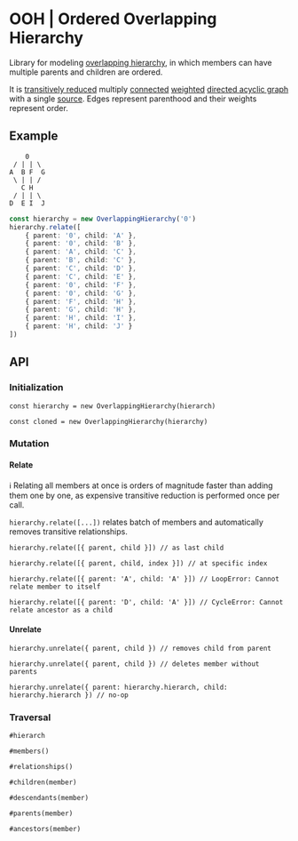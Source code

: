 # OOH | Ordered Overlapping Hierarchy

Library for modeling [overlapping hierarchy](https://en.wikipedia.org/wiki/Hierarchy#Degree_of_branching), in which members can have multiple parents and children are ordered.

It is [transitively reduced](https://en.wikipedia.org/wiki/Transitive_reduction#In_directed_acyclic_graphs) multiply [connected](https://en.wikipedia.org/wiki/Graph_(discrete_mathematics)#Connected_graph) [weighted](https://en.wikipedia.org/wiki/Graph_(discrete_mathematics)#Weighted_graph) [directed acyclic graph](https://en.wikipedia.org/wiki/Directed_acyclic_graph) with a single [source](https://en.wikipedia.org/wiki/Glossary_of_graph_theory#S). Edges represent parenthood and their weights represent order.

## Example

```text
    0
 / | | \
A  B F  G
 \ | | /
   C H
 / | | \
D  E I  J
```

```typescript
const hierarchy = new OverlappingHierarchy('0')
hierarchy.relate([
    { parent: '0', child: 'A' },
    { parent: '0', child: 'B' },
    { parent: 'A', child: 'C' },
    { parent: 'B', child: 'C' },
    { parent: 'C', child: 'D' },
    { parent: 'C', child: 'E' },
    { parent: '0', child: 'F' },
    { parent: '0', child: 'G' },
    { parent: 'F', child: 'H' },
    { parent: 'G', child: 'H' },
    { parent: 'H', child: 'I' },
    { parent: 'H', child: 'J' }
])
```

## API

### Initialization

`const hierarchy = new OverlappingHierarchy(hierarch)`

`const cloned = new OverlappingHierarchy(hierarchy)`

### Mutation

#### Relate

ℹ️ Relating all members at once is orders of magnitude faster than adding them one by one, as expensive transitive reduction is performed once per call.

`hierarchy.relate([...])` relates batch of members and automatically removes transitive relationships.

`hierarchy.relate([{ parent, child }]) // as last child`

`hierarchy.relate([{ parent, child, index }]) // at specific index`

`hierarchy.relate([{ parent: 'A', child: 'A' }]) // LoopError: Cannot relate member to itself`

`hierarchy.relate([{ parent: 'D', child: 'A' }]) // CycleError: Cannot relate ancestor as a child`

#### Unrelate

`hierarchy.unrelate({ parent, child }) // removes child from parent`

`hierarchy.unrelate({ parent, child }) // deletes member without parents`

`hierarchy.unrelate({ parent: hierarchy.hierarch, child: hierarchy.hierarch }) // no-op`

### Traversal

`#hierarch`

`#members()`

`#relationships()`

`#children(member)`

`#descendants(member)`

`#parents(member)`

`#ancestors(member)`
